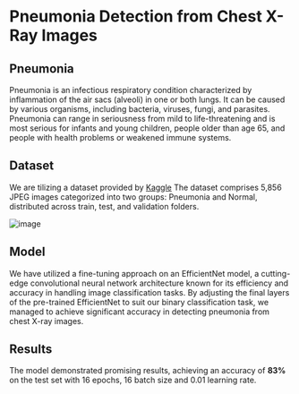 # Pneumonia Detection from Chest X-Ray Images
## Pneumonia

Pneumonia is an infectious respiratory condition characterized by inflammation of the air sacs (alveoli) in one or both lungs. It can be caused by various organisms, including bacteria, viruses, fungi, and parasites. Pneumonia can range in seriousness from mild to life-threatening and is most serious for infants and young children, people older than age 65, and people with health problems or weakened immune systems.

## Dataset

We are tilizing a dataset provided by [Kaggle](https://www.kaggle.com/datasets/paultimothymooney/chest-xray-pneumonia) The dataset comprises 5,856 JPEG images categorized into two groups: Pneumonia and Normal, distributed across train, test, and validation folders.

![image](https://github.com/CharuNish/Pneumonia-Detection/assets/60501756/9db8c539-c12c-42b7-8dea-41da0affbd1c)


## Model

We have utilized a fine-tuning approach on an EfficientNet model, a cutting-edge convolutional neural network architecture known for its efficiency and accuracy in handling image classification tasks. By adjusting the final layers of the pre-trained EfficientNet to suit our binary classification task, we managed to achieve significant accuracy in detecting pneumonia from chest X-ray images.

## Results

The model demonstrated promising results, achieving an accuracy of **83%** on the test set with 16 epochs, 16 batch size and 0.01 learning rate.

